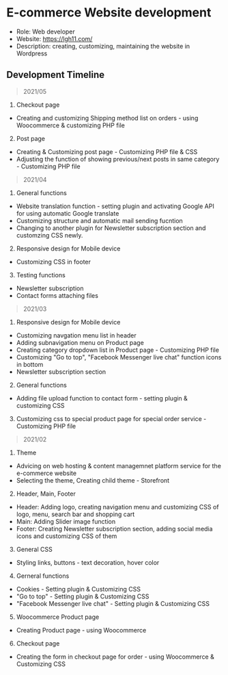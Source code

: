 # E-commerce Website development

- Role: Web developer <br>
- Website: https://lgh11.com/ <br>
- Description: creating, customizing, maintaining the website in Wordpress

## Development Timeline

> 2021/05
1. Checkout page
* Creating and customizing Shipping method list on orders - using Woocommerce & customizing PHP file
2. Post page
* Creating & Customizing post page - Customizing PHP file & CSS
* Adjusting the function of showing previous/next posts in same category - Customizing PHP file  

> 2021/04
1. General functions
* Website translation function - setting plugin and activating Google API for using automatic Google translate
* Customizing structure and automatic mail sending fucntion
* Changing to another plugin for Newsletter subscription section and customzing CSS newly.
2. Responsive design for Mobile device
* Customizing CSS in footer
3. Testing functions 
* Newsletter subscription
* Contact forms attaching files

> 2021/03
1. Responsive design for Mobile device
* Customizing navgation menu list in header
* Adding subnavigation menu on Product page 
* Creating category dropdown list in Product page - Customizing PHP file
* Customizing "Go to top", "Facebook Messenger live chat" function icons in bottom
* Newsletter subscription section
2. General functions
* Adding file upload function to contact form - setting plugin & customizing CSS
3. Customizing css to special product page for special order service - Customizing PHP file

> 2021/02
1. Theme
* Advicing on web hosting & content managemnet platform service for the e-commerce website
* Selecting the theme, Creating child theme - Storefront
2. Header, Main, Footer
* Header: Adding logo, creating navigation menu and customizing CSS of logo, menu, search bar and shopping cart
* Main: Adding Slider image function
* Footer: Creating Newsletter subscription section, adding social media icons and customizing CSS of them
3. General CSS
* Styling links, buttons - text decoration, hover color
4. Gerneral functions
* Cookies - Setting plugin & Customizing CSS
* "Go to top" - Setting plugin & Customizing CSS
* "Facebook Messenger live chat" - Setting plugin & Customizing CSS
5. Woocommerce Product page
* Creating Product page - using Woocommerce
6. Checkout page
* Creating the form in checkout page for order - using Woocommerce & Customizing CSS


